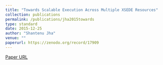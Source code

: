 ```yaml
---
title: "Towards Scalable Execution Across Multiple XSEDE Resources"
collection: publications
permalink: /publications/jha2015towards
type: standard
date: 2015-12-25
author: "Shantenu Jha"
venue: ""
paperurl: https://zenodo.org/record/17909
---
```

[Paper URL](https://zenodo.org/record/17909)
